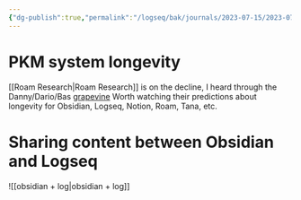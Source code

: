 ```yaml
---
{"dg-publish":true,"permalink":"/logseq/bak/journals/2023-07-15/2023-07-15-t07-37-26-494-z-desktop/","noteIcon":"2","created":"","updated":""}
---
```


# PKM system longevity

[[Roam Research\|Roam Research]] is on the decline, I heard through the Danny/Dario/Bas [grapevine](https://www.youtube.com/live/zQ-ySSXR2ns?feature=share&t=5885) Worth watching their predictions about longevity for Obsidian, Logseq, Notion, Roam, Tana, etc.

# Sharing content between Obsidian and Logseq
![[obsidian + log\|obsidian + log]]